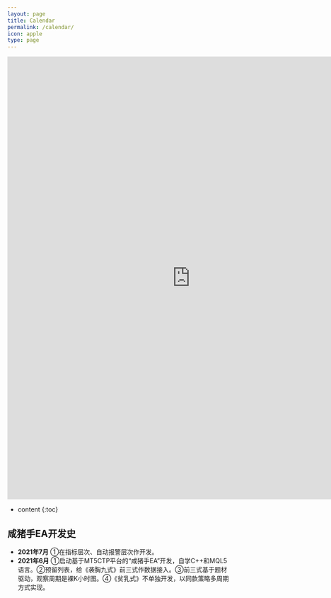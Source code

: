 ```yaml
---
layout: page
title: Calendar
permalink: /calendar/
icon: apple
type: page
---
```


<iframe frameborder="0" width="825" height="1000" scrolling="yes" src="https://rili-d.jin10.com/open.php?fontSize=14px&theme=darkgray"></iframe>

* content
{:toc}


## 咸猪手EA开发史
* **2021年7月**
①在指标层次、自动报警层次作开发。
* **2021年6月**
①启动基于MT5CTP平台的“咸猪手EA”开发，自学C++和MQL5语言。②预留列表，给《袭胸九式》前三式作数据接入。③前三式基于题材驱动，观察周期是裸K小时图。④《贫乳式》不单独开发，以同款策略多周期方式实现。
